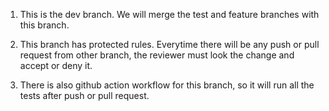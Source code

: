 1. This is the dev branch. We will merge the test and feature branches with this branch.

2. This branch has protected rules. Everytime there will be any push or pull request from other branch, the reviewer must look the change and accept or deny it.

3. There is also github action workflow for this branch, so it will run all the tests after push or pull request. 